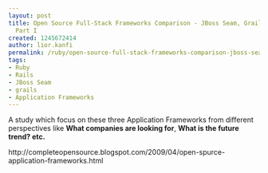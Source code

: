 ```yaml
---
layout: post
title: Open Source Full-Stack Frameworks Comparison - JBoss Seam, Grails & Rails -
  Part I
created: 1245672414
author: lior.kanfi
permalink: /ruby/open-source-full-stack-frameworks-comparison-jboss-seam-grails-rails-part-i
tags:
- Ruby
- Rails
- JBoss Seam
- grails
- Application Frameworks
---
```

<p>A study which focus on these three Application Frameworks from different perspectives like <span style="font-weight: bold;">What companies are looking for</span>, <span style="font-weight: bold;">What is the future trend? etc.<br />
</span></p>
<p>http://completeopensource.blogspot.com/2009/04/open-spurce-application-frameworks.html</p>
